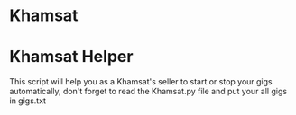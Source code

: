 # Khamsat
<h1>Khamsat Helper</h1>
<p>This script will help you as a Khamsat's seller to start or stop your gigs automatically, don't forget to read the Khamsat.py file and put your all gigs in gigs.txt</p>
